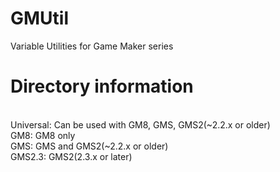 # GMUtil
Variable Utilities for Game Maker series

# Directory information
<br>Universal: Can be used with GM8, GMS, GMS2(~2.2.x or older)
<br>GM8: GM8 only
<br>GMS: GMS and GMS2(~2.2.x or older)
<br>GMS2.3: GMS2(2.3.x or later)
